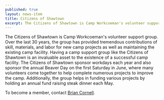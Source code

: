 ```yaml
---
published: true
layout: news-item
title: Citizens of Shawtown
excerpt: The Citizens of Shawtown is Camp Workcoeman's volunteer support group. Over the last 30 years, the group has provided tremendous contributions of skill, materials, and labor for new camp projects as well as maintaining the existing camp facility. To become a member, contact [Brian Cornell](mailto:bcornell54@gmail.com).
---
```


The Citizens of Shawtown is Camp Workcoeman's volunteer support group. Over the
last 30 years, the group has provided tremendous contributions of skill,
materials, and labor for new camp projects as well as maintaining the existing
camp facility. Having a camp support group like the Citizens of Shawtown is an
invaluable asset to the existence of a successful camp facility. The Citizens
of Shawtown sponsor workdays each year and also sponsor the annual Beaver Day
on the first Saturday in June, where many volunteers come together to help
complete numerous projects to improve the camp. Additionally, the group helps
in funding various projects by holding an annual fund raising steak dinner each
May.

To become a member, contact [Brian Cornell](mailto:bcornell54@gmail.com).
